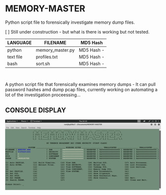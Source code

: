 # MEMORY-MASTER
Python script file to forensically investigate memory dump files.

[ ] Still under construction - but what is there is working but not tested.

| LANGUAGE | FILENAME | MD5 Hash |
|------    |------    | -------  |
| python | memory_master.py | MD5 Hash -  |
| text file| profiles.txt | MD5 Hash - |
| bash | sort.sh | MD5 Hash - |

<br />

A python script file that forensically examines memory dumps - It can pull password hashes amd dump pcap files, currently working on automating a lot of the investigation proceessing...

## CONSOLE DISPLAY
![Screenshot](picture1.png)
